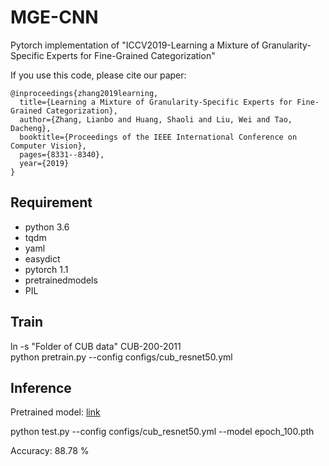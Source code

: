 # MGE-CNN

Pytorch implementation of "ICCV2019-Learning a Mixture of Granularity-Specific Experts for Fine-Grained Categorization"

If you use this code, please cite our paper: 

```
@inproceedings{zhang2019learning,
  title={Learning a Mixture of Granularity-Specific Experts for Fine-Grained Categorization},
  author={Zhang, Lianbo and Huang, Shaoli and Liu, Wei and Tao, Dacheng},
  booktitle={Proceedings of the IEEE International Conference on Computer Vision},
  pages={8331--8340},
  year={2019}
}
```

## Requirement
   - python 3.6
   - tqdm
   - yaml
   - easydict
   - pytorch 1.1
   - pretrainedmodels
   - PIL



## Train
ln -s "Folder of CUB data" CUB-200-2011 \
python pretrain.py --config configs/cub_resnet50.yml 

## Inference
Pretrained model: [link](https://drive.google.com/file/d/1JS8tI0gnBIW-tT97DjL1Rc2kJmorrhM2/view?usp=sharing)

python test.py --config configs/cub_resnet50.yml --model epoch_100.pth

Accuracy: 88.78 %










